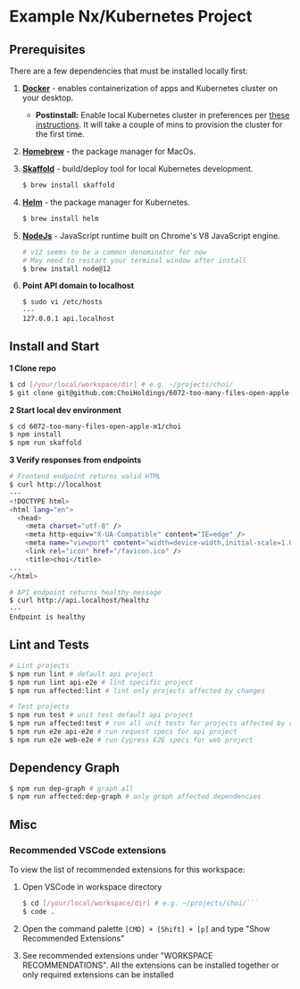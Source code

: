 # Example Nx/Kubernetes Project

## Prerequisites

There are a few dependencies that must be installed locally first:

1. **[Docker](https://www.docker.com/products/docker-desktop)** - enables containerization of apps and Kubernetes cluster on your desktop.
   - **Postinstall:** Enable local Kubernetes cluster in preferences per
     [these instructions](https://docs.docker.com/desktop/kubernetes/#enable-kubernetes).
     It will take a couple of mins to provision the cluster for the first time.
1. **[Homebrew](https://brew.sh/)** - the package manager for MacOs.
1. **[Skaffold](https://skaffold.dev/)** - build/deploy tool for local Kubernetes development.
   ```sh
   $ brew install skaffold
   ```
1. **[Helm](https://helm.sh/)** - the package manager for Kubernetes.
   ```sh
   $ brew install helm
   ```
1. **[NodeJs]()** - JavaScript runtime built on Chrome's V8 JavaScript engine.
   ```sh
   # v12 seems to be a common denominator for now
   # May need to restart your terminal window after install
   $ brew install node@12
   ```
1. **Point API domain to localhost**

   ```sh
   $ sudo vi /etc/hosts
   ---
   127.0.0.1 api.localhost
   ```

## Install and Start

**1 Clone repo**

```sh
$ cd [/your/local/workspace/dir] # e.g. ~/projects/choi/
$ git clone git@github.com:ChoiHoldings/6072-too-many-files-open-apple-m1.git
```

**2 Start local dev environment**

```sh
$ cd 6072-too-many-files-open-apple-m1/choi
$ npm install
$ npm run skaffold
```

**3 Verify responses from endpoints**

```sh
# Frontend endpoint returns valid HTML
$ curl http://localhost
---
<!DOCTYPE html>
<html lang="en">
  <head>
    <meta charset="utf-8" />
    <meta http-equiv="X-UA-Compatible" content="IE=edge" />
    <meta name="viewport" content="width=device-width,initial-scale=1.0" />
    <link rel="icon" href="/favicon.ico" />
    <title>choi</title>
...
</html>
```

```sh
# API endpoint returns healthy message
$ curl http://api.localhost/healthz
---
Endpoint is healthy
```

## Lint and Tests

```sh
# Lint projects
$ npm run lint # default api project
$ npm run lint api-e2e # lint specific project
$ npm run affected:lint # lint only projects affected by changes

# Test projects
$ npm run test # unit test default api project
$ npm run affected:test # run all unit tests for projects affected by changes
$ npm run e2e api-e2e # run request specs for api project
$ npm run e2e web-e2e # run Cypress E2E specs for web project
```

## Dependency Graph

```sh
$ npm run dep-graph # graph all
$ npm run affected:dep-graph # only graph affected dependencies
```

## Misc

### Recommended VSCode extensions

To view the list of recommended extensions for this workspace:

1. Open VSCode in workspace directory

   ````sh
   $ cd [/your/local/workspace/dir] # e.g. ~/projects/choi/```
   $ code .
   ````

1. Open the command palette `[CMD] + [Shift] + [p]` and type "Show Recommended Extensions"

1. See recommended extensions under "WORKSPACE RECOMMENDATIONS". All the extensions can be installed together or only required extensions can be installed
